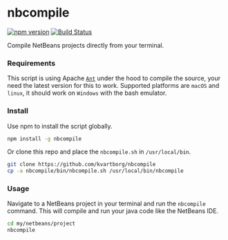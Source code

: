 # nbcompile
[![npm version](https://img.shields.io/npm/v/nbcompile.svg)](https://www.npmjs.com/package/nbcompile)
[![Build Status](https://travis-ci.org/kvartborg/nbcompile.svg?branch=master)](https://travis-ci.org/kvartborg/nbcompile)

Compile NetBeans projects directly from your terminal.

### Requirements
This script is using Apache [`Ant`](https://ant.apache.org/) under the hood to compile
the source, your need the latest version for this to work.
Supported platforms are `macOS` and `linux`, it should work on `Windows`
with the bash emulator.

### Install
Use npm to install the script globally.
```sh
npm install -g nbcompile
```
Or clone this repo and place the `nbcompile.sh` in `/usr/local/bin`.
```sh
git clone https://github.com/kvartborg/nbcompile
cp -a nbcompile/bin/nbcompile.sh /usr/local/bin/nbcompile
```

### Usage
Navigate to a NetBeans project in your terminal and run the `nbcompile` command.
This will compile and run your java code like the NetBeans IDE.
```sh
cd my/netbeans/project
nbcompile
```
